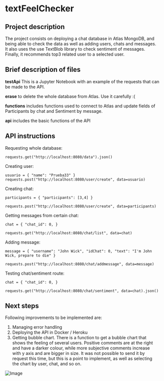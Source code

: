 # textFeelChecker

## Project description

The project consists on deploying a chat database in Atlas MongoDB, and being able to check the data as well as adding users, chats and messages. It also uses the use TextBlob library to check sentiment of messages. Finally, it recommends top3 related user to a selected user.

## Brief description of files

**testApi** This is a Jupyter Notebook with an example of the requests that can be made to the API.

**erase** to delete the whole database from Atlas. Use it carefully :(

**functions** includes functions used to connect to Atlas and update fields of Participants by chat and Sentiment by message.

**api** includes the basic functions of the API

## API instructions

Requesting whole database:

`requests.get("http://localhost:8080/data").json()`

Creating user:

`usuario = {
    "name": "Prueba33"
}
requests.post("http://localhost:8080/user/create", data=usuario)`

Creating chat:

`participants = {
    "participants": [3,4]
}`

`requests.post("http://localhost:8080/user/create", data=participants)`

Getting messages from certain chat:

`chat = {
    "chat_id": 0,
}`

`requests.get("http://localhost:8080/chat/list", data=chat)`

Adding message:

`message = {
    "username": "John Wick",
    "idChat": 0,
    "text": "I'm John Wick, prepare to die"
}`

`requests.post("http://localhost:8080/chat/addmessage", data=message)`

Testing chat/sentiment route:

`chat = {
    "chat_id": 0,
}`

`requests.get("http://localhost:8080/chat/sentiment", data=chat).json()`

## Next steps
Following improvements to be implemented are:
 1) Managing error handling
 2) Deploying the API in Docker / Heroku
 3) Getting bubble chart. There is a function to get a bubble chart that shows the feeling of several users. Positive comments are at the right and have a darker colour, while more subjective comments increase with y axis and are bigger in size. It was not possible to send it by request this time, but this is a point to implement, as well as selecting the chart by user, chat, and so on.

![Image](https://github.com/jlmingo/textFeelChecker/tree/master/src/mongodb/output.png)